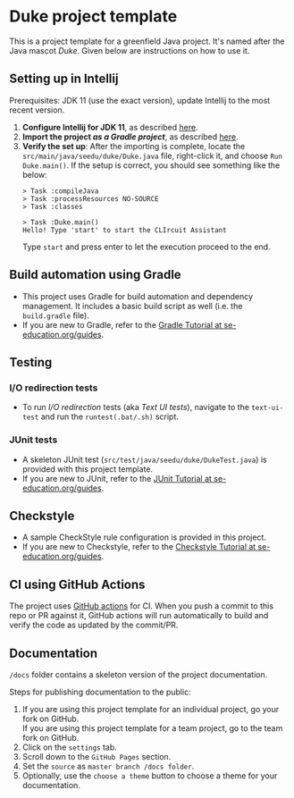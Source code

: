 # Duke project template

This is a project template for a greenfield Java project. It's named after the Java mascot _Duke_. Given below are instructions on how to use it.

## Setting up in Intellij

Prerequisites: JDK 11 (use the exact version), update Intellij to the most recent version.

1. **Configure Intellij for JDK 11**, as described [here](https://se-education.org/guides/tutorials/intellijJdk.html).
1. **Import the project _as a Gradle project_**, as described [here](https://se-education.org/guides/tutorials/intellijImportGradleProject.html).
1. **Verify the set up**: After the importing is complete, locate the `src/main/java/seedu/duke/Duke.java` file, right-click it, and choose `Run Duke.main()`. If the setup is correct, you should see something like the below:
   ```
   > Task :compileJava
   > Task :processResources NO-SOURCE
   > Task :classes
   
   > Task :Duke.main()
   Hello! Type 'start' to start the CLIrcuit Assistant
   ```
   Type `start` and press enter to let the execution proceed to the end.

## Build automation using Gradle

* This project uses Gradle for build automation and dependency management. It includes a basic build script as well (i.e. the `build.gradle` file).
* If you are new to Gradle, refer to the [Gradle Tutorial at se-education.org/guides](https://se-education.org/guides/tutorials/gradle.html).

## Testing

### I/O redirection tests

* To run _I/O redirection_ tests (aka _Text UI tests_), navigate to the `text-ui-test` and run the `runtest(.bat/.sh)` script.

### JUnit tests

* A skeleton JUnit test (`src/test/java/seedu/duke/DukeTest.java`) is provided with this project template. 
* If you are new to JUnit, refer to the [JUnit Tutorial at se-education.org/guides](https://se-education.org/guides/tutorials/junit.html).

## Checkstyle

* A sample CheckStyle rule configuration is provided in this project.
* If you are new to Checkstyle, refer to the [Checkstyle Tutorial at se-education.org/guides](https://se-education.org/guides/tutorials/checkstyle.html).

## CI using GitHub Actions

The project uses [GitHub actions](https://github.com/features/actions) for CI. When you push a commit to this repo or PR against it, GitHub actions will run automatically to build and verify the code as updated by the commit/PR.

## Documentation

`/docs` folder contains a skeleton version of the project documentation.

Steps for publishing documentation to the public: 
1. If you are using this project template for an individual project, go your fork on GitHub.<br>
   If you are using this project template for a team project, go to the team fork on GitHub.
1. Click on the `settings` tab.
1. Scroll down to the `GitHub Pages` section.
1. Set the `source` as `master branch /docs folder`.
1. Optionally, use the `choose a theme` button to choose a theme for your documentation.
